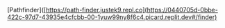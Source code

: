 [Pathfinder]([https://path-finder.justek9.repl.co](https://0440705d-0bbe-422c-97d7-43935e4cfcbb-00-1yuw99ny8f6c4.picard.replit.dev#/finder)
